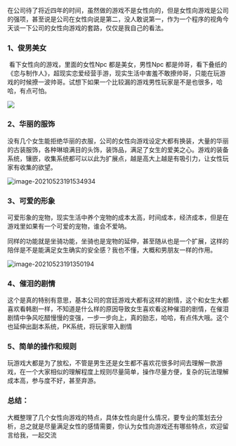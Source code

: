 在公司待了将近四年的时间，虽然做的游戏不是女性向的，但是女性向游戏是公司的强项，甚至说是公司在女性向说是第二，没人敢说第一，作为一个程序的视角今天谈一下公司的女性向游戏的套路，仅仅是我自己的看法。

### 1、俊男美女

​	看下女性向的游戏，里面的女性Npc 都是美女，男性Npc 都是帅哥，看下叠纸的《恋与制作人》，超现实恋爱经营手游，现实生活中害羞不敢撩帅哥，只能在玩游戏的时候撩一波帅哥。试想下如果一个比较漏的游戏男性玩家是不是也很多，哈哈，有点可怕。

![](D:\wechat\gameWathcer\img\20210523\22.jpg)

### 2、华丽的服饰

​	没有几个女生能拒绝华丽的衣服，公司的女性向游戏设定大都有换装，大量的华丽的古装服饰，各种琳琅满目的头饰，装饰品，满足了女生的爱美之心。游戏的装备系统，镶嵌，收集系统都可以以此为扩展点，越是高大上越是有吸引力，让女性玩家有收集的欲望。

![image-20210523191534934](D:\wechat\gameWathcer\img\20210523\23.jpg)

### 3、可爱的形象

​	可爱形象的宠物，现实生活中养个宠物的成本太高，时间成本，经济成本，但是在游戏里如果有一个可爱的宠物，谁会不爱呐。

同样的功能就是坐骑功能，坐骑也是宠物的延伸，甚至随从也是一个扩展，这样的陪伴是不是能满足女生确实的安全感？我也不懂，大概和男朋友一样的作用。

![image-20210523191350194](D:\wechat\gameWathcer\img\20210523\24.png)

### 4、催泪的剧情

​	这个是真的特别有意思，基本公司的宫廷游戏大都有这样的剧情，这个和女生大都喜欢看韩剧一样，不知道是什么样的原因导致女生喜欢看这种催泪的剧情，在催泪剧情中争风吃醋慢慢的变强，一步一步向上，真的励志，哈哈，有点伟大哦。这个也延伸出副本系统，PK系统，将玩家带入剧情

### 5、简单的操作和规则

​	玩游戏大都是为了放松，不管是男生还是女生都不喜欢花很多时间去理解一款游戏，在一个大家相似的理解程度上规则尽量简单，操作尽量方便，复杂的玩法理解成本高，参与度不好，甚至弃游。

### 总结：

大概整理了几个女性向游戏的特点，具体女性向是什么情况，要专业的策划去分析，总之就是尽量满足女性的感情需要，你认为女性向游戏还有哪些特点，欢迎留言给我，一起交流

